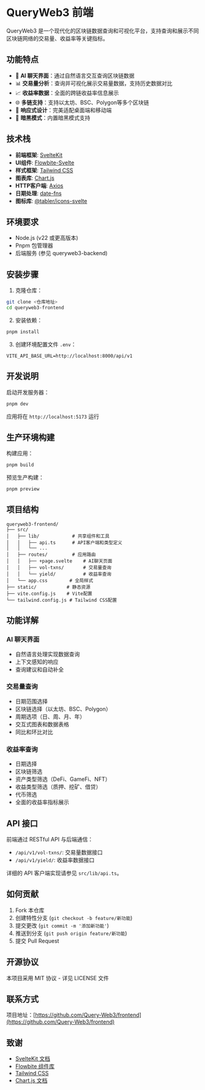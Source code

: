 # QueryWeb3 前端

QueryWeb3 是一个现代化的区块链数据查询和可视化平台，支持查询和展示不同区块链网络的交易量、收益率等关键指标。

## 功能特点

- 🤖 **AI 聊天界面**：通过自然语言交互查询区块链数据
- 📊 **交易量分析**：查询并可视化展示交易量数据，支持历史数据对比
- 📈 **收益率数据**：全面的跨链收益率信息展示
- 🌐 **多链支持**：支持以太坊、BSC、Polygon等多个区块链
- 📱 **响应式设计**：完美适配桌面端和移动端
- 🌙 **暗黑模式**：内置暗黑模式支持

## 技术栈

- **前端框架**: [SvelteKit](https://kit.svelte.dev/)
- **UI组件**: [Flowbite-Svelte](https://flowbite-svelte.com/)
- **样式框架**: [Tailwind CSS](https://tailwindcss.com/)
- **图表库**: [Chart.js](https://www.chartjs.org/)
- **HTTP客户端**: [Axios](https://axios-http.com/)
- **日期处理**: [date-fns](https://date-fns.org/)
- **图标库**: [@tabler/icons-svelte](https://tabler-icons.io/)

## 环境要求

- Node.js (v22 或更高版本)
- Pnpm 包管理器
- 后端服务 (参见 queryweb3-backend)

## 安装步骤

1. 克隆仓库：
```bash
git clone <仓库地址>
cd queryweb3-frontend
```

2. 安装依赖：
```bash
pnpm install
```

3. 创建环境配置文件 `.env`：
```env
VITE_API_BASE_URL=http://localhost:8000/api/v1
```

## 开发说明

启动开发服务器：
```bash
pnpm dev
```

应用将在 `http://localhost:5173` 运行

## 生产环境构建

构建应用：
```bash
pnpm build
```

预览生产构建：
```bash
pnpm preview
```

## 项目结构

```
queryweb3-frontend/
├── src/
│   ├── lib/            # 共享组件和工具
│   │   ├── api.ts      # API客户端和类型定义
│   │   └── ...
│   ├── routes/         # 应用路由
│   │   ├── +page.svelte    # AI聊天页面
│   │   ├── vol-txns/       # 交易量查询
│   │   └── yield/          # 收益率查询
│   └── app.css        # 全局样式
├── static/           # 静态资源
├── vite.config.js    # Vite配置
└── tailwind.config.js # Tailwind CSS配置
```

## 功能详解

### AI 聊天界面
- 自然语言处理实现数据查询
- 上下文感知的响应
- 查询建议和自动补全

### 交易量查询
- 日期范围选择
- 区块链选择（以太坊、BSC、Polygon）
- 周期选项（日、周、月、年）
- 交互式图表和数据表格
- 同比和环比对比

### 收益率查询
- 日期选择
- 区块链筛选
- 资产类型筛选（DeFi、GameFi、NFT）
- 收益类型筛选（质押、挖矿、借贷）
- 代币筛选
- 全面的收益率指标展示

## API 接口

前端通过 RESTful API 与后端通信：

- `/api/v1/vol-txns/`: 交易量数据接口
- `/api/v1/yield/`: 收益率数据接口

详细的 API 客户端实现请参见 `src/lib/api.ts`。

## 如何贡献

1. Fork 本仓库
2. 创建特性分支 (`git checkout -b feature/新功能`)
3. 提交更改 (`git commit -m '添加新功能'`)
4. 推送到分支 (`git push origin feature/新功能`)
5. 提交 Pull Request

## 开源协议

本项目采用 MIT 协议 - 详见 LICENSE 文件

## 联系方式

项目地址：[https://github.com/Query-Web3/frontend](https://github.com/Query-Web3/frontend)

## 致谢

- [SvelteKit 文档](https://kit.svelte.dev/docs)
- [Flowbite 组件库](https://flowbite.com/)
- [Tailwind CSS](https://tailwindcss.com/)
- [Chart.js 文档](https://www.chartjs.org/docs/latest/)
